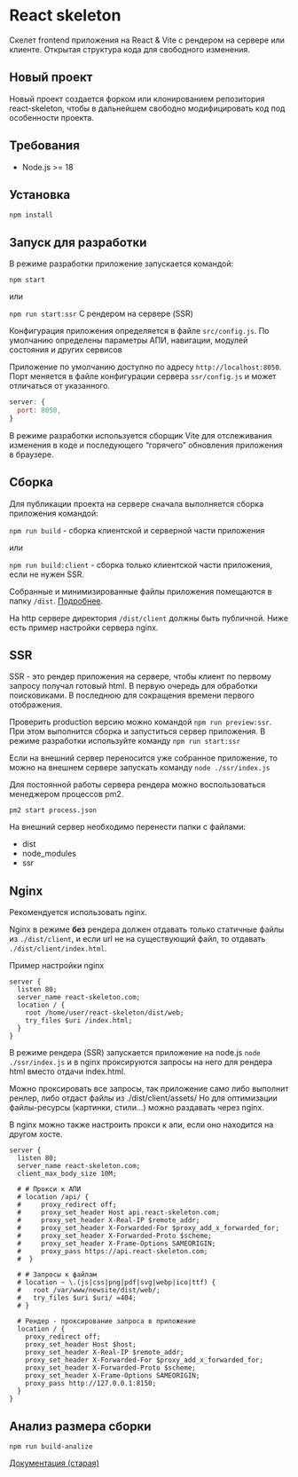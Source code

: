 # React skeleton

Скелет frontend приложения на React & Vite с рендером на сервере или клиенте.
Открытая структура кода для свободного изменения.

## Новый проект

Новый проект создается форком или клонированием репозитория react-skeleton,
чтобы в дальнейшем свободно модифицировать код под особенности проекта. 

## Требования

- Node.js >= 18

## Установка

`npm install`

## Запуск для разработки

В режиме разработки приложение запускается командой:

`npm start`

или

`npm run start:ssr` С рендером на сервере (SSR)

Конфигурация приложения определяется в файле `src/config.js`. 
По умолчанию определены параметры АПИ, навигации, модулей состояния и других сервисов

Приложение по умолчанию доступно по адресу `http://localhost:8050`.
Порт меняется в файле конфигурации сервера `ssr/config.js` и может отличаться от указанного.

```javascript
server: {
  port: 8050,
}
```

В режиме разработки используется сборщик Vite для отслеживания изменения в коде и последующего 
“горячего” обновления приложения в браузере.

## Сборка

Для публикации проекта на сервере сначала выполняется сборка приложения командой:

`npm run build` - сборка клиентской и серверной части приложения

или

`npm run build:client` - сборка только клиентской части приложения, если не нужен SSR.

Собранные и минимизированные файлы приложения помещаются в папку `/dist`.  [Подробнее](dist/README.md).

На http сервере директория `/dist/client` должны быть публичной. 
Ниже есть пример настройки сервера nginx. 

## SSR

SSR - это рендер приложения на сервере, чтобы клиент по первому запросу получал готовый html. 
В первую очередь для обработки поисковиками. В последнюю для сокращения времени первого отображения.

Проверить production версию можно командой `npm run preview:ssr`. При этом выполнится сборка и 
запуститься сервер приложения. В режиме разработки используйте команду `npm run start:ssr`

Если на внешний сервер переносится уже собранное приложение, то можно на внешнем сервере запускать
команду `node ./ssr/index.js`

Для постоянной работы сервера рендера можно воспользоваться менеджером процессов pm2.

`pm2 start process.json`

На внешний сервер необходимо перенести папки с файлами:
- dist
- node_modules
- ssr

## Nginx

Рекомендуется использовать nginx.

Nginx в режиме **без** рендера должен отдавать только статичные файлы из `./dist/client`, 
и если url не на существующий файл, то отдавать `./dist/client/index.html`.

Пример настройки nginx

```
server {
  listen 80;
  server_name react-skeleton.com;
  location / {
    root /home/user/react-skeleton/dist/web;
    try_files $uri /index.html;
  }
}
```

В режиме рендера (SSR) запускается приложение на node.js `node ./ssr/index.js`
и в nginx проксируются запросы на него для рендера html вместо отдачи index.html.

Можно проксировать все запросы, так приложение само либо выполнит ренлер, либо отдаст файлы из
./dist/client/assets/ Но для оптимизации файлы-ресурсы (картинки, стили...) можно раздавать через nginx.

В nginx можно также настроить прокси к апи, если оно находится на другом хосте.

```
server {
  listen 80;
  server_name react-skeleton.com;
  client_max_body_size 10M;
  
  # # Прокси к АПИ 
  # location /api/ {
  #     proxy_redirect off;
  #     proxy_set_header Host api.react-skeleton.com; 
  #     proxy_set_header X-Real-IP $remote_addr;
  #     proxy_set_header X-Forwarded-For $proxy_add_x_forwarded_for;
  #     proxy_set_header X-Forwarded-Proto $scheme;
  #     proxy_set_header X-Frame-Options SAMEORIGIN;
  #     proxy_pass https://api.react-skeleton.com;
  #  }
  
  # # Запросы к файлам 
  # location ~ \.(js|css|png|pdf|svg|webp|ico|ttf) {
  #   root /var/www/newsite/dist/web/;
  #   try_files $uri $uri/ =404; 
  # }

  # Рендер - проксирование запроса в приложение
  location / {
    proxy_redirect off;
    proxy_set_header Host $host;
    proxy_set_header X-Real-IP $remote_addr;
    proxy_set_header X-Forwarded-For $proxy_add_x_forwarded_for;
    proxy_set_header X-Forwarded-Proto $scheme;
    proxy_set_header X-Frame-Options SAMEORIGIN;
    proxy_pass http://127.0.0.1:8150;
  }
}
```

## Анализ размера сборки

`npm run build-analize`

[Документация (старая)](https://react-skeleton.ru)
